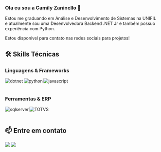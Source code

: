 ### Ola eu sou a Camily Zaninello 👋 
Estou me graduando em Análise e Desenvolvimento de Sistemas na UNIFIL e atualmente sou uma Desenvolvedora Backend .NET Jr e também possuo experiência com Python.

Estou disponivel para contato nas redes sociais para projetos!


## 🛠 Skills Técnicas

### Linguagens & Frameworks
<div>
<img align="left" alt="dotnet" src="https://img.shields.io/badge/.NET-512BD4?style=for-the-badge&logo=dotnet&logoColor=white" />
<img align="left" alt="python" src="https://img.shields.io/badge/Python-3776AB?style=for-the-badge&logo=python&logoColor=white" />
<img align="left" alt="javascript" src="https://img.shields.io/badge/JavaScript-F7DF1E.svg?style=for-the-badge&logo=JavaScript&logoColor=black"/>
</div>

<br><br>

### Ferramentas & ERP
<div>
<img align="left" alt="sqlserver" src="https://img.shields.io/badge/Microsoft_SQL_Server-CC2927?style=for-the-badge&logo=microsoft-sql-server&logoColor=white" />
<img align="left" alt="TOTVS" src="https://img.shields.io/badge/TOTVS-363636.svg?style=for-the-badge&logo=TOTVS&logoColor=whitee" />
</div>

<br><br>

## 📫 Entre em contato
<div>
<a href="mailto:camilyzaninello20@gmail.com" target="_blank">
<img align="left" src="https://img.shields.io/badge/Gmail-D14836?style=for-the-badge&logo=gmail&logoColor=white"/>
</a>
<a href="https://www.linkedin.com/in/camily-dev/" target="_blank">
<img align="left" src="https://img.shields.io/badge/linkedin-%230077B5.svg?style=for-the-badge&logo=linkedin&logoColor=white">
</a>
</div>

